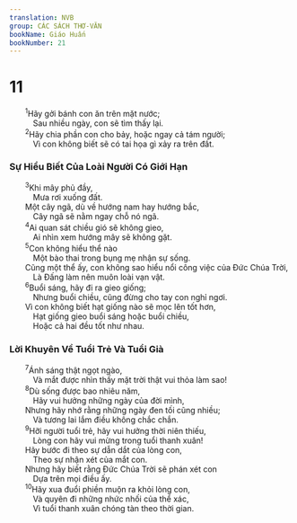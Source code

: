 ```yaml
---
translation: NVB
group: CÁC SÁCH THƠ-VĂN
bookName: Giáo Huấn 
bookNumber: 21
---
```


<div class="title"><h1>11</h1></div>
<span class="verse tr_11_1">  <sup>1</sup>Hãy gởi bánh con ăn trên mặt nước; <br/>   Sau nhiều ngày, con sẽ tìm thấy lại. <br/></span>
<span class="verse tr_11_2">  <sup>2</sup>Hãy chia phần con cho bảy, hoặc ngay cả tám người; <br/>   Vì con không biết sẽ có tai họa gì xảy ra trên đất. <br/></span>
<div class="title"><h3>Sự Hiểu Biết Của Loài Người Có Giới Hạn </h3></div>
<span class="verse tr_11_3">  <sup>3</sup>Khi mây phủ đầy, <br/>   Mưa rơi xuống đất. <br/>  Một cây ngã, dù về hướng nam hay hướng bắc, <br/>   Cây ngã sẽ nằm ngay chỗ nó ngã. <br/></span>
<span class="verse tr_11_4">  <sup>4</sup>Ai quan sát chiều gió sẽ không gieo, <br/>   Ai nhìn xem hướng mây sẽ không gặt. <br/></span>
<span class="verse tr_11_5">  <sup>5</sup>Con không hiểu thể nào <br/>   Một bào thai trong bụng mẹ nhận sự sống. <br/>  Cũng một thể ấy, con không sao hiểu nổi công việc của Đức Chúa Trời, <br/>   Là Đấng làm nên muôn loài vạn vật. <br/></span>
<span class="verse tr_11_6">  <sup>6</sup>Buổi sáng, hãy đi ra gieo giống; <br/>   Nhưng buổi chiều, cũng đừng cho tay con nghỉ ngơi. <br/>  Vì con không biết hạt giống nào sẽ mọc lên tốt hơn, <br/>   Hạt giống gieo buổi sáng hoặc buổi chiều, <br/>   Hoặc cả hai đều tốt như nhau. <br/></span>
<div class="title"><h3>Lời Khuyên Về Tuổi Trẻ Và Tuổi Già </h3></div>
<span class="verse tr_11_7">  <sup>7</sup>Ánh sáng thật ngọt ngào, <br/>   Và mắt được nhìn thấy mặt trời thật vui thỏa làm sao! <br/></span>
<span class="verse tr_11_8">  <sup>8</sup>Dù sống được bao nhiêu năm, <br/>   Hãy vui hưởng những ngày của đời mình, <br/>  Nhưng hãy nhớ rằng những ngày đen tối cũng nhiều; <br/>   Và tương lai lắm điều không chắc chắn. <br/></span>
<span class="verse tr_11_9">  <sup>9</sup>Hỡi người tuổi trẻ, hãy vui hưởng thời niên thiếu, <br/>   Lòng con hãy vui mừng trong tuổi thanh xuân! <br/>  Hãy bước đi theo sự dẫn dắt của lòng con, <br/>   Theo sự nhận xét của mắt con. <br/>  Nhưng hãy biết rằng Đức Chúa Trời sẽ phán xét con <br/>   Dựa trên mọi điều ấy. <br/></span>
<span class="verse tr_11_10">  <sup>10</sup>Hãy xua đuổi phiền muộn ra khỏi lòng con, <br/>   Và quyên đi những nhức nhối của thể xác, <br/>   Vì tuổi thanh xuân chóng tàn theo thời gian. <br/></span>
